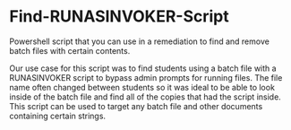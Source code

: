 # Find-RUNASINVOKER-Script
Powershell script that you can use in a remediation to find and remove batch files with certain contents.

Our use case for this script was to find students using a batch file with a RUNASINVOKER script to bypass admin prompts for running files. The file name often changed between students so it was ideal to be able to look inside of the batch file and find all of the copies that had the script inside. This script can be used to target any batch file and other documents containing certain strings.
